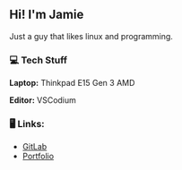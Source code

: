 ## Hi! I'm Jamie

Just a guy that likes linux and programming.

### :computer: **Tech Stuff**

**Laptop:** Thinkpad E15 Gen 3 AMD

**Editor:** VSCodium



### :desktop_computer: **Links:**
- [GitLab](https://gitlab.com/JamieBurridge)
- [Portfolio](https://jamie-john-portfolio.vercel.app/)



<!--
**JamieBurridge/JamieBurridge** is a ✨ _special_ ✨ repository because its `README.md` (this file) appears on your GitHub profile.

Here are some ideas to get you started:

- 🔭 I’m currently working on ...
- 🌱 I’m currently learning ...
- 👯 I’m looking to collaborate on ...
- 🤔 I’m looking for help with ...
- 💬 Ask me about ...
- 📫 How to reach me: ...
- 😄 Pronouns: ...
- ⚡ Fun fact: ...
-->
